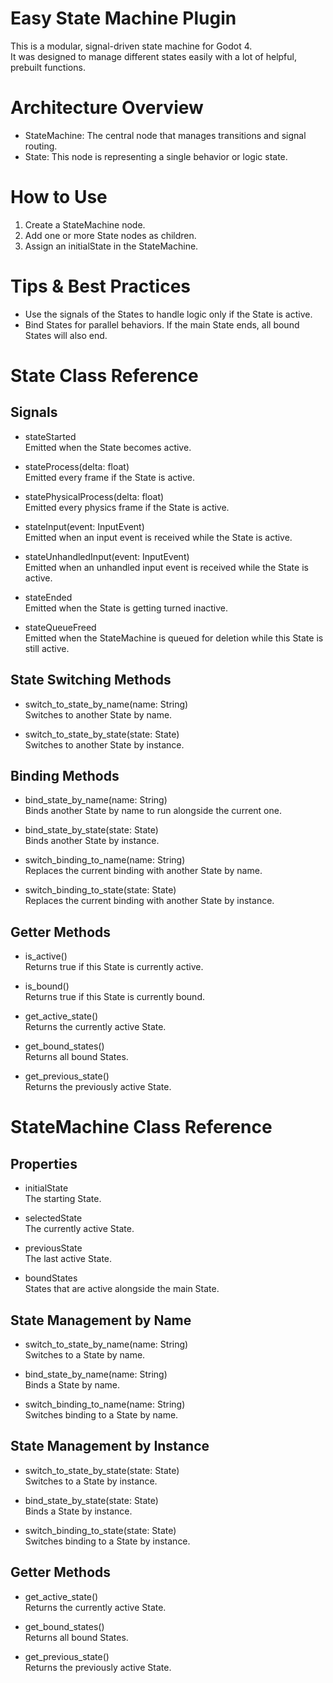 # Easy State Machine Plugin
This is a modular, signal-driven state machine for Godot 4.  
It was designed to manage different states easily with a lot of helpful, prebuilt functions.


# Architecture Overview
- StateMachine: The central node that manages transitions and signal routing.
- State: This node is representing a single behavior or logic state.    


# How to Use
1. Create a StateMachine node.
2. Add one or more State nodes as children.
3. Assign an initialState in the StateMachine.


# Tips & Best Practices
- Use the signals of the States to handle logic only if the State is active.
- Bind States for parallel behaviors. If the main State ends, all bound States will also end.


# State Class Reference
## Signals
- stateStarted  
Emitted when the State becomes active. 

- stateProcess(delta: float)  
Emitted every frame if the State is active.

- statePhysicalProcess(delta: float)   
Emitted every physics frame if the State is active.

- stateInput(event: InputEvent)   
Emitted when an input event is received while the State is active.

- stateUnhandledInput(event: InputEvent)   
Emitted when an unhandled input event is received while the State is active.

- stateEnded   
Emitted when the State is getting turned inactive.

- stateQueueFreed   
Emitted when the StateMachine is queued for deletion while this State is still active.


## State Switching Methods
- switch_to_state_by_name(name: String)  
Switches to another State by name.

- switch_to_state_by_state(state: State)  
Switches to another State by instance.

## Binding Methods
- bind_state_by_name(name: String)   
Binds another State by name to run alongside the current one.

- bind_state_by_state(state: State)    
Binds another State by instance.

- switch_binding_to_name(name: String)  
Replaces the current binding with another State by name.

- switch_binding_to_state(state: State)  
Replaces the current binding with another State by instance.

## Getter Methods
- is_active()  
Returns true if this State is currently active.

- is_bound()   
Returns true if this State is currently bound.

- get_active_state()   
Returns the currently active State.

- get_bound_states()  
Returns all bound States.

- get_previous_state()   
Returns the previously active State.

# StateMachine Class Reference
## Properties
- initialState  
The starting State.

- selectedState   
The currently active State.

- previousState  
The last active State.

- boundStates   
States that are active alongside the main State.

## State Management by Name
- switch_to_state_by_name(name: String)  
Switches to a State by name.

- bind_state_by_name(name: String)  
Binds a State by name.

- switch_binding_to_name(name: String)  
Switches binding to a State by name.

## State Management by Instance
- switch_to_state_by_state(state: State)   
Switches to a State by instance.

- bind_state_by_state(state: State)    
Binds a State by instance.

- switch_binding_to_state(state: State)   
Switches binding to a State by instance.

## Getter Methods
- get_active_state()  
Returns the currently active State.

- get_bound_states()   
Returns all bound States.

- get_previous_state()  
Returns the previously active State.
